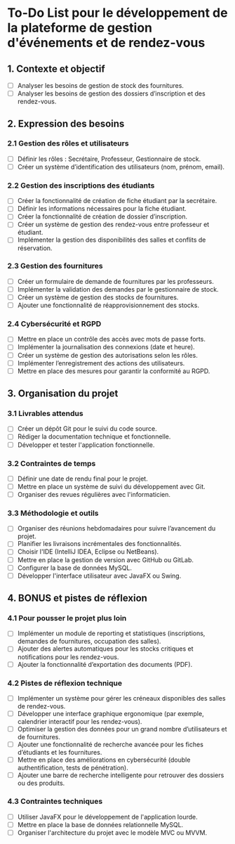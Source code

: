 # To-Do List pour le développement de la plateforme de gestion d'événements et de rendez-vous

## 1. Contexte et objectif
- [ ] Analyser les besoins de gestion de stock des fournitures.
- [ ] Analyser les besoins de gestion des dossiers d’inscription et des rendez-vous.

## 2. Expression des besoins
### 2.1 Gestion des rôles et utilisateurs
- [ ] Définir les rôles : Secrétaire, Professeur, Gestionnaire de stock.
- [ ] Créer un système d’identification des utilisateurs (nom, prénom, email).

### 2.2 Gestion des inscriptions des étudiants
- [ ] Créer la fonctionnalité de création de fiche étudiant par la secrétaire.
- [ ] Définir les informations nécessaires pour la fiche étudiant.
- [ ] Créer la fonctionnalité de création de dossier d’inscription.
- [ ] Créer un système de gestion des rendez-vous entre professeur et étudiant.
- [ ] Implémenter la gestion des disponibilités des salles et conflits de réservation.

### 2.3 Gestion des fournitures
- [ ] Créer un formulaire de demande de fournitures par les professeurs.
- [ ] Implémenter la validation des demandes par le gestionnaire de stock.
- [ ] Créer un système de gestion des stocks de fournitures.
- [ ] Ajouter une fonctionnalité de réapprovisionnement des stocks.

### 2.4 Cybersécurité et RGPD
- [ ] Mettre en place un contrôle des accès avec mots de passe forts.
- [ ] Implémenter la journalisation des connexions (date et heure).
- [ ] Créer un système de gestion des autorisations selon les rôles.
- [ ] Implémenter l’enregistrement des actions des utilisateurs.
- [ ] Mettre en place des mesures pour garantir la conformité au RGPD.

## 3. Organisation du projet
### 3.1 Livrables attendus
- [ ] Créer un dépôt Git pour le suivi du code source.
- [ ] Rédiger la documentation technique et fonctionnelle.
- [ ] Développer et tester l'application fonctionnelle.

### 3.2 Contraintes de temps
- [ ] Définir une date de rendu final pour le projet.
- [ ] Mettre en place un système de suivi du développement avec Git.
- [ ] Organiser des revues régulières avec l'informaticien.

### 3.3 Méthodologie et outils
- [ ] Organiser des réunions hebdomadaires pour suivre l’avancement du projet.
- [ ] Planifier les livraisons incrémentales des fonctionnalités.
- [ ] Choisir l'IDE (IntelliJ IDEA, Eclipse ou NetBeans).
- [ ] Mettre en place la gestion de version avec GitHub ou GitLab.
- [ ] Configurer la base de données MySQL.
- [ ] Développer l'interface utilisateur avec JavaFX ou Swing.

## 4. BONUS et pistes de réflexion
### 4.1 Pour pousser le projet plus loin
- [ ] Implémenter un module de reporting et statistiques (inscriptions, demandes de fournitures, occupation des salles).
- [ ] Ajouter des alertes automatiques pour les stocks critiques et notifications pour les rendez-vous.
- [ ] Ajouter la fonctionnalité d’exportation des documents (PDF).

### 4.2 Pistes de réflexion technique
- [ ] Implémenter un système pour gérer les créneaux disponibles des salles de rendez-vous.
- [ ] Développer une interface graphique ergonomique (par exemple, calendrier interactif pour les rendez-vous).
- [ ] Optimiser la gestion des données pour un grand nombre d’utilisateurs et de fournitures.
- [ ] Ajouter une fonctionnalité de recherche avancée pour les fiches d’étudiants et les fournitures.
- [ ] Mettre en place des améliorations en cybersécurité (double authentification, tests de pénétration).
- [ ] Ajouter une barre de recherche intelligente pour retrouver des dossiers ou des produits.

### 4.3 Contraintes techniques
- [ ] Utiliser JavaFX pour le développement de l'application lourde.
- [ ] Mettre en place la base de données relationnelle MySQL.
- [ ] Organiser l'architecture du projet avec le modèle MVC ou MVVM.
